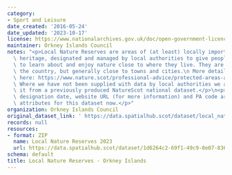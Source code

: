 ```yaml
---
category:
- Sport and Leisure
date_created: '2016-05-24'
date_updated: '2023-10-17'
license: https://www.nationalarchives.gov.uk/doc/open-government-licence/version/3/
maintainer: Orkney Islands Council
notes: "<p>Local Nature Reserves are areas of (at least) locally important natural\
  \ heritage, designated and managed by local authorities to give people better opportunities\
  \ to learn about and enjoy nature close to where they live. They are found across\
  \ the country, but generally close to towns and cities.\n More details are available\
  \ here: https://www.nature.scot/professional-advice/protected-areas-and-species/protected-areas/local-designations/local-nature-reserves\n\
  \ Where we have not been supplied with data by local authorities we are extracting\
  \ it from a previously produced NatureScot national dataset.</p>\n<p>Site name,\
  \ designation date, website URL (for more information) and PA code are all mandatory\
  \ attributes for this dataset now.</p>"
organization: Orkney Islands Council
original_dataset_link: ' https://data.spatialhub.scot/dataset/local_nature_reserves-oi'
records: null
resources:
- format: ZIP
  name: Local Nature Reserves 2023
  url: https://data.spatialhub.scot/dataset/1d6264c2-69f1-49c9-8e07-83635f93ffd0/resource/88d4caa0-c44e-41a1-a45f-50715fb21353/download/lnr.zip
schema: default
title: Local Nature Reserves - Orkney Islands
---
```


